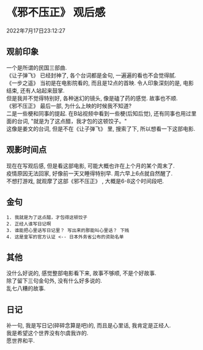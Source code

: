 # 《邪不压正》 观后感
2022年7月17日23:12:27

## 观前印象
一个是所谓的民国三部曲.  
《让子弹飞》 已经封神了, 各个台词都是金句, 一遍遍的看也不会觉得腻.  
《一步之遥》 当初是在电影院看的, 而且是12点的首映. 令人印象深刻的是, 电影结束, 还有人站起来鼓掌.  
但是我并不觉得特别好, 各种迷幻的镜头, 像是磕了药的感觉. 故事也不顺.  
《邪不压正》 最后一部, 为什么上映的时候我不知道?  
二是一些梗和同事的提起. 在B站视频中看到一些梗(后知后觉), 还有同事也用过里面的台词, "就是为了这点醋，我才包的这顿饺子。"  
这像是姜文的台词, 但是不在《让子弹飞》 里, 搜索了下, 所以想看一下这部电影.  

## 观影时间点
现在在写观后感, 但是看这部电影, 可能大概也许在上个月的某个周末了.  
疫情原因无法回家, 好像前一天又睡得特别早.  周六早上6点就自然醒了.  
不想打游戏, 就观摩了这部《邪不压正》 , 大概是6-8这个时间段吧.  

## 金句   
    1. 我就是为了这点醋，才包得这顿饺子
    2. 正经人谁写日记啊
    3. 谁能把心里话写日记里？ 写出来的那能叫心里话？ 下贱
    4. 这是皇军的官方认证 <-- 日本外务省公布的资助名单

## 其他
没什么好说的, 感觉整部电影看下来, 故事不够顺, 不是个好故事.  
除了留下三句金句外, 没有什么好多说的.  
乱七八糟的故事.  

## 日记
补一句, 我是写日记(碎碎念算是吧)的, 而且是心里话, 我肯定是正经人.  
我是希望这个世界没有尔虞我诈的.  
愿世界和平. 